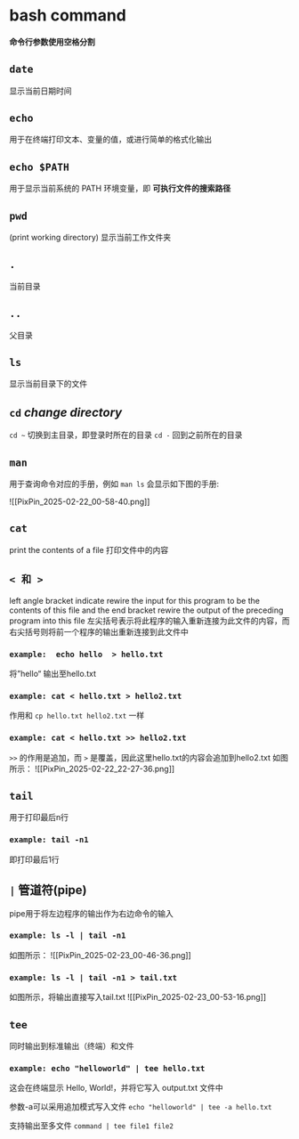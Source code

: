 # bash command

#### 命令行参数使用空格分割
## `date`
显示当前日期时间

## `echo`
用于在终端打印文本、变量的值，或进行简单的格式化输出

## `echo $PATH`
用于显示当前系统的 PATH 环境变量，即 **可执行文件的搜索路径**

## `pwd`
(print working directory) 显示当前工作文件夹

## `.`
当前目录

## `..`
父目录

## `ls`
显示当前目录下的文件

## `cd`  *change directory*
`cd ~` 切换到主目录，即登录时所在的目录
`cd -` 回到之前所在的目录

## `man`
用于查询命令对应的手册，例如 `man ls` 会显示如下图的手册: 

![[PixPin_2025-02-22_00-58-40.png]]


## `cat`
print the contents of a file
打印文件中的内容

## `< 和 >`
left angle bracket indicate rewire the input for this program to be the contents of this file and the end bracket rewire the output of the preceding program into this file
左尖括号表示将此程序的输入重新连接为此文件的内容，而右尖括号则将前一个程序的输出重新连接到此文件中
### `example:  echo hello  > hello.txt` 
将”hello“ 输出至hello.txt

### `example: cat < hello.txt > hello2.txt`
作用和 `cp hello.txt hello2.txt` 一样

### `example: cat < hello.txt >> hello2.txt`
`>>` 的作用是追加，而 `>` 是覆盖，因此这里hello.txt的内容会追加到hello2.txt
如图所示：
![[PixPin_2025-02-22_22-27-36.png]]

## `tail`
用于打印最后n行
### `example: tail -n1`
即打印最后1行

## `|` 管道符(pipe)
pipe用于将左边程序的输出作为右边命令的输入
### `example: ls -l | tail -n1`
如图所示：
![[PixPin_2025-02-23_00-46-36.png]]

### `example: ls -l | tail -n1 > tail.txt`
如图所示，将输出直接写入tail.txt
![[PixPin_2025-02-23_00-53-16.png]]

## `tee`
同时输出到标准输出（终端）和文件
### `example: echo "helloworld" | tee hello.txt`
这会在终端显示 Hello, World!，并将它写入 output.txt 文件中

参数-a可以采用追加模式写入文件 `echo "helloworld" | tee -a hello.txt` 

支持输出至多文件 `command | tee file1 file2`

